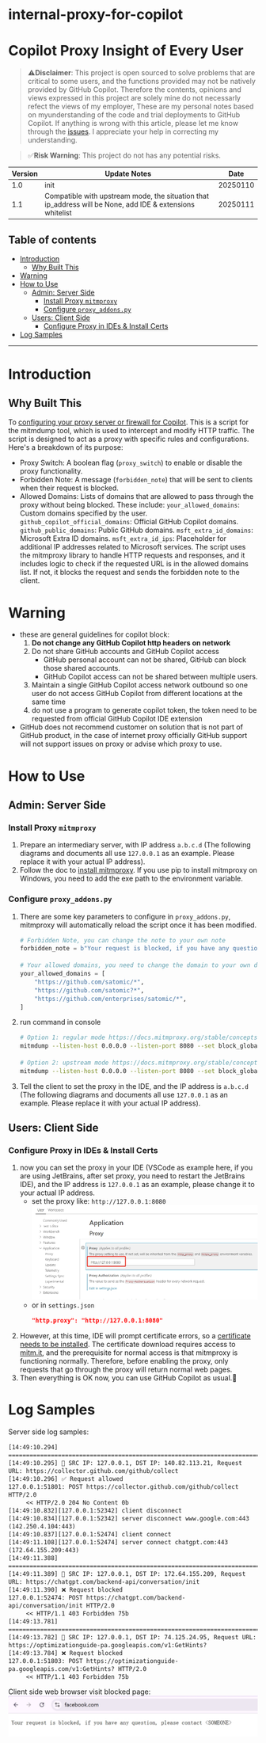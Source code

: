 # internal-proxy-for-copilot

# Copilot Proxy Insight of Every User

> ⚠️**Disclaimer**: This project is open sourced to solve problems that are critical to some users, and the functions provided may not be natively provided by GitHub Copilot. Therefore the contents,  opinions and views expressed in this project are solely mine do not necessarly refect the views of my employer, These are my personal notes based on myunderstanding of the code and trial deployments to GitHub Copilot. If anything is wrong with this article, please let me know through the [issues](https://github.com/satomic/internal-proxy-for-copilot/issues/new). l appreciate your help in correcting my understanding.

> ✅**Risk Warning**: This project do not has any potential risks.


| **Version**​ | **Update Notes**​  | **Date**​ |
| ------------ | --------------------------------------------------------------------------------------- | --------- |
| 1.0          | init | 20250110  |
| 1.1          | Compatible with upstream mode, the situation that ip_address will be None, add IDE & extensions whitelist | 20250111  |

## Table of contents
- [Introduction](#introduction)
  - [Why Built This](#why-built-this)
- [Warning](#warning)
- [How to Use](#how-to-use)
  - [Admin: Server Side](#admin-server-side)
    - [Install Proxy `mitmproxy`](#install-proxy-mitmproxy)
    - [Configure `proxy_addons.py`](#configure-proxy_addonspy)
  - [Users: Client Side](#users-client-side)
    - [Configure Proxy in IDEs & Install Certs](#configure-proxy-in-ides--install-certs)
- [Log Samples](#log-samples)

---

# Introduction

## Why Built This
To [configuring your proxy server or firewall for Copilot](https://docs.github.com/en/copilot/managing-copilot/managing-github-copilot-in-your-organization/configuring-your-proxy-server-or-firewall-for-copilot). This is a script for the mitmdump tool, which is used to intercept and modify HTTP traffic. The script is designed to act as a proxy with specific rules and configurations. Here's a breakdown of its purpose:
- Proxy Switch: A boolean flag (`proxy_switch`) to enable or disable the proxy functionality.
- Forbidden Note: A message (`forbidden_note`) that will be sent to clients when their request is blocked.
- Allowed Domains: Lists of domains that are allowed to pass through the proxy without being blocked. These include:
    `your_allowed_domains`: Custom domains specified by the user.
    `github_copilot_official_domains`: Official GitHub Copilot domains.
    `github_public_domains`: Public GitHub domains.
    `msft_extra_id_domains`: Microsoft Extra ID domains.
    `msft_extra_id_ips`: Placeholder for additional IP addresses related to Microsoft services.
The script uses the mitmproxy library to handle HTTP requests and responses, and it includes logic to check if the requested URL is in the allowed domains list. If not, it blocks the request and sends the forbidden note to the client.



# Warning
- these are general guidelines for copilot block:
  1. **Do not change any GitHub Copilot http headers on network**
  2. Do not share GitHub accounts and GitHub Copilot access
     - GitHub personal account can not be shared, GitHub can block those shared accounts.
     - GitHub Copilot access can not be shared between multiple users.
  3. Maintain a single GitHub Copilot access network outbound so one user do not access GitHub Copilot from different locations at the same time
  4. do not use a program to generate copilot token, the token need to be requested from official GitHub Copilot IDE extension
- GitHub does not recommend customer on solution that is not part of GitHub product, in the case of internet proxy officially GitHub support will not support issues on proxy or advise which proxy to use.



# How to Use

## Admin: Server Side

### Install Proxy `mitmproxy`

1. Prepare an intermediary server, with IP address `a.b.c.d` (The following diagrams and documents all use `127.0.0.1` as an example. Please replace it with your actual IP address).
2. Follow the doc to [install mitmproxy](https://docs.mitmproxy.org/stable/overview-installation/ "install mitmproxy"). If you use pip to install mitmproxy on Windows, you need to add the exe path to the environment variable.

### Configure `proxy_addons.py`

1. There are some key parameters to configure in `proxy_addons.py`, mitmproxy will automatically reload the script once it has been modified.
    ```python
    # Forbidden Note, you can change the note to your own note
    forbidden_note = b"Your request is blocked, if you have any question, please contact <SOMEONE>"

    # Your allowed domains, you need to change the domain to your own domain, expecially change the `satomic` to your own organization name or enterprise name
    your_allowed_domains = [
        "https://github.com/satomic/*",
        "https://github.com/satomic?*",
        "https://github.com/enterprises/satomic/*",
    ]
    ```
2. run command in console
   ```bash
   # Option 1: regular mode https://docs.mitmproxy.org/stable/concepts-modes/#regular-proxy
   mitmdump --listen-host 0.0.0.0 --listen-port 8080 --set block_global=false -s proxy_addons.py --mode regular

   # Option 2: upstream mode https://docs.mitmproxy.org/stable/concepts-modes/#upstream-proxy
   mitmdump --listen-host 0.0.0.0 --listen-port 8080 --set block_global=false -s proxy_addons.py --mode upstream:http://UPSTREAM_PROXY_IP:UPSTREAM_PROXY_PORT
   ```
3. Tell the client to set the proxy in the IDE, and the IP address is `a.b.c.d` (The following diagrams and documents all use `127.0.0.1` as an example. Please replace it with your actual IP address).

## Users: Client Side

### Configure Proxy in IDEs & Install Certs

1. now you can set the proxy in your IDE (VSCode as example here, if you are using JetBrains, after set proxy, you need to restart the JetBrains IDE), and the IP address is `127.0.0.1` as an example, please change it to your actual IP address.
   - set the proxy like: `http://127.0.0.1:8080`
     ![](image/image_0XGhMWYhpy.png)
   - or in `settings.json`
     ```json
     "http.proxy": "http://127.0.0.1:8080"
     ```
2. However, at this time, IDE will prompt certificate errors, so a [certificate needs to be installed](https://docs.mitmproxy.org/stable/concepts-certificates/ "certificate needs to be installed"). The certificate download requires access to [mitm.it](mitm.it "mitm.it"), and the prerequisite for normal access is that mitmproxy is functioning normally. Therefore, before enabling the proxy, only requests that go through the proxy will return normal web pages.
3. Then everything is OK now, you can use GitHub Copilot as usual.🙂


# Log Samples
Server side log samples:
```
[14:49:10.294] ====================================================================================================
[14:49:10.295] 🔵 SRC IP: 127.0.0.1, DST IP: 140.82.113.21, Request URL: https://collector.github.com/github/collect
[14:49:10.296] ✅ Request allowed
127.0.0.1:51801: POST https://collector.github.com/github/collect HTTP/2.0
     << HTTP/2.0 204 No Content 0b
[14:49:10.832][127.0.0.1:52342] client disconnect
[14:49:10.834][127.0.0.1:52342] server disconnect www.google.com:443 (142.250.4.104:443)
[14:49:10.837][127.0.0.1:52474] client connect
[14:49:11.108][127.0.0.1:52474] server connect chatgpt.com:443 (172.64.155.209:443)
[14:49:11.388] ====================================================================================================
[14:49:11.389] 🔵 SRC IP: 127.0.0.1, DST IP: 172.64.155.209, Request URL: https://chatgpt.com/backend-api/conversation/init
[14:49:11.390] ❌ Request blocked
127.0.0.1:52474: POST https://chatgpt.com/backend-api/conversation/init HTTP/2.0
     << HTTP/1.1 403 Forbidden 75b
[14:49:13.781] ====================================================================================================
[14:49:13.782] 🔵 SRC IP: 127.0.0.1, DST IP: 74.125.24.95, Request URL: https://optimizationguide-pa.googleapis.com/v1:GetHints?
[14:49:13.784] ❌ Request blocked
127.0.0.1:51803: POST https://optimizationguide-pa.googleapis.com/v1:GetHints? HTTP/2.0
     << HTTP/1.1 403 Forbidden 75b
```

Client side web browser visit blocked page:
![](image/blocked.png)